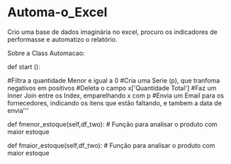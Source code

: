 # Automa-o_Excel
Crio uma  base de dados imaginária no excel, procuro os indicadores de performasse e automatizo o relatório.


Sobre a Class Automacao:

def start ():

#Filtra a quantidade Menor e igual a 0
#Cria  uma Serie (p), que tranfoma negativos em positivos
#Deleta o campo x['Quantidade Total']
#Faz um Inner Join entre os Index, emparelhando x com p
#Envia um Email para os fornecedores, indicando os itens que estão faltando, e tambem a data de envia'''


def fmenor_estoque(self,df_two):  # Função para analisar  o produto com maior estoque

def fmaior_estoque(self,df_two):  # Função para analisar  o produto com maior estoque



